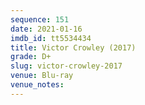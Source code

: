 ```yaml
---
sequence: 151
date: 2021-01-16
imdb_id: tt5534434
title: Victor Crowley (2017)
grade: D+
slug: victor-crowley-2017
venue: Blu-ray
venue_notes:
---
```


